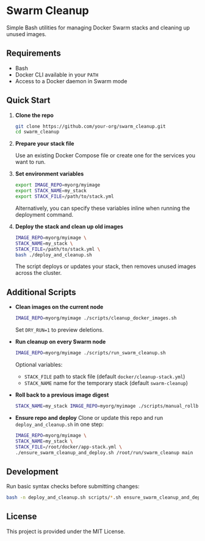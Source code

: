 # Swarm Cleanup

Simple Bash utilities for managing Docker Swarm stacks and cleaning up unused images.

## Requirements

- Bash
- Docker CLI available in your `PATH`
- Access to a Docker daemon in Swarm mode

## Quick Start

1. **Clone the repo**

   ```bash
   git clone https://github.com/your-org/swarm_cleanup.git
   cd swarm_cleanup
   ```

2. **Prepare your stack file**

   Use an existing Docker Compose file or create one for the services you want to run.

3. **Set environment variables**

   ```bash
   export IMAGE_REPO=myorg/myimage
   export STACK_NAME=my_stack
   export STACK_FILE=/path/to/stack.yml
   ```

   Alternatively, you can specify these variables inline when running the deployment command.

4. **Deploy the stack and clean up old images**

   ```bash
   IMAGE_REPO=myorg/myimage \
   STACK_NAME=my_stack \
   STACK_FILE=/path/to/stack.yml \
   bash ./deploy_and_cleanup.sh
   ```

   The script deploys or updates your stack, then removes unused images across the cluster.

## Additional Scripts

- **Clean images on the current node**
  ```bash
  IMAGE_REPO=myorg/myimage ./scripts/cleanup_docker_images.sh
  ```
  Set `DRY_RUN=1` to preview deletions.

- **Run cleanup on every Swarm node**
  ```bash
  IMAGE_REPO=myorg/myimage ./scripts/run_swarm_cleanup.sh
  ```
  Optional variables:
  - `STACK_FILE` path to stack file (default `docker/cleanup-stack.yml`)
  - `STACK_NAME` name for the temporary stack (default `swarm-cleanup`)

- **Roll back to a previous image digest**
  ```bash
  STACK_NAME=my_stack IMAGE_REPO=myorg/myimage ./scripts/manual_rollback.sh
  ```

- **Ensure repo and deploy**
  Clone or update this repo and run `deploy_and_cleanup.sh` in one step:
  ```bash
  IMAGE_REPO=myorg/myimage \
  STACK_NAME=my_stack \
  STACK_FILE=/root/docker/app-stack.yml \
  ./ensure_swarm_cleanup_and_deploy.sh /root/run/swarm_cleanup main
  ```

## Development

Run basic syntax checks before submitting changes:

```bash
bash -n deploy_and_cleanup.sh scripts/*.sh ensure_swarm_cleanup_and_deploy.sh
```

## License

This project is provided under the MIT License.
